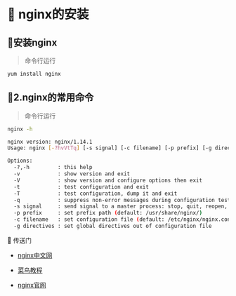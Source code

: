 # :green_book: nginx的安装


## :paperclip:安装nginx
>命令行运行
```sh
yum install nginx

```

## :paperclip:2.nginx的常用命令
>命令行运行
```sh 
nginx -h

nginx version: nginx/1.14.1
Usage: nginx [-?hvVtTq] [-s signal] [-c filename] [-p prefix] [-g directives]

Options:
  -?,-h         : this help
  -v            : show version and exit
  -V            : show version and configure options then exit
  -t            : test configuration and exit
  -T            : test configuration, dump it and exit
  -q            : suppress non-error messages during configuration testing
  -s signal     : send signal to a master process: stop, quit, reopen, reload
  -p prefix     : set prefix path (default: /usr/share/nginx/)
  -c filename   : set configuration file (default: /etc/nginx/nginx.conf)
  -g directives : set global directives out of configuration file

```
:door: 传送门
- [nginx中文网](https://www.nginx.cn/doc/)

- [菜鸟教程](https://www.runoob.com/linux/nginx-install-setup.html)

- [nginx官网](http://nginx.org/en/download.html)
